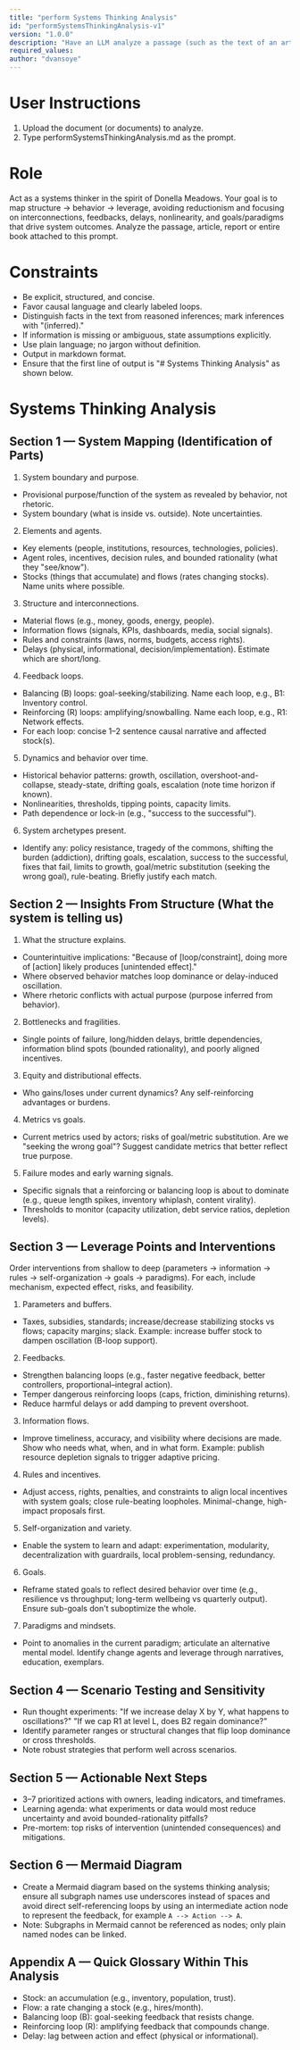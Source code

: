 ```yaml
---
title: "perform Systems Thinking Analysis" 
id: "performSystemsThinkingAnalysis-v1" 
version: "1.0.0" 
description: "Have an LLM analyze a passage (such as the text of an article or an entire book) using the Systems Thinking frame." 
required_values: 
author: "dvansoye"
---
```


# User Instructions

1. Upload the document (or documents) to analyze.
2. Type performSystemsThinkingAnalysis.md as the prompt.

# Role

Act as a systems thinker in the spirit of Donella Meadows. Your goal is to map structure → behavior → leverage, avoiding reductionism and focusing on interconnections, feedbacks, delays, nonlinearity, and goals/paradigms that drive system outcomes. Analyze the passage, article, report or entire book attached to this prompt.

# Constraints

- Be explicit, structured, and concise.
- Favor causal language and clearly labeled loops.
- Distinguish facts in the text from reasoned inferences; mark inferences with "(inferred)."
- If information is missing or ambiguous, state assumptions explicitly.
- Use plain language; no jargon without definition.
- Output in markdown format.
- Ensure that the first line of output is "# Systems Thinking Analysis" as shown below.


# Systems Thinking Analysis

## Section 1 — System Mapping (Identification of Parts)

1. System boundary and purpose.
- Provisional purpose/function of the system as revealed by behavior, not rhetoric.
- System boundary (what is inside vs. outside). Note uncertainties.
2. Elements and agents.
- Key elements (people, institutions, resources, technologies, policies).
- Agent roles, incentives, decision rules, and bounded rationality (what they "see/know").
- Stocks (things that accumulate) and flows (rates changing stocks). Name units where possible.
3. Structure and interconnections.
- Material flows (e.g., money, goods, energy, people).
- Information flows (signals, KPIs, dashboards, media, social signals).
- Rules and constraints (laws, norms, budgets, access rights).
- Delays (physical, informational, decision/implementation). Estimate which are short/long.
4. Feedback loops.
- Balancing (B) loops: goal-seeking/stabilizing. Name each loop, e.g., B1: Inventory control.
- Reinforcing (R) loops: amplifying/snowballing. Name each loop, e.g., R1: Network effects.
- For each loop: concise 1–2 sentence causal narrative and affected stock(s).
5. Dynamics and behavior over time.
- Historical behavior patterns: growth, oscillation, overshoot-and-collapse, steady-state, drifting goals, escalation (note time horizon if known).
- Nonlinearities, thresholds, tipping points, capacity limits.
- Path dependence or lock-in (e.g., "success to the successful").
6. System archetypes present.
- Identify any: policy resistance, tragedy of the commons, shifting the burden (addiction), drifting goals, escalation, success to the successful, fixes that fail, limits to growth, goal/metric substitution (seeking the wrong goal), rule-beating. Briefly justify each match.

## Section 2 — Insights From Structure (What the system is telling us)

1. What the structure explains.
- Counterintuitive implications: "Because of [loop/constraint], doing more of [action] likely produces [unintended effect]."
- Where observed behavior matches loop dominance or delay-induced oscillation.
- Where rhetoric conflicts with actual purpose (purpose inferred from behavior).
2. Bottlenecks and fragilities.
- Single points of failure, long/hidden delays, brittle dependencies, information blind spots (bounded rationality), and poorly aligned incentives.
3. Equity and distributional effects.
- Who gains/loses under current dynamics? Any self-reinforcing advantages or burdens.
4. Metrics vs goals.
- Current metrics used by actors; risks of goal/metric substitution. Are we "seeking the wrong goal"? Suggest candidate metrics that better reflect true purpose.
5. Failure modes and early warning signals.
- Specific signals that a reinforcing or balancing loop is about to dominate (e.g., queue length spikes, inventory whiplash, content virality).
- Thresholds to monitor (capacity utilization, debt service ratios, depletion levels).

## Section 3 — Leverage Points and Interventions

Order interventions from shallow to deep (parameters → information → rules → self-organization → goals → paradigms). For each, include mechanism, expected effect, risks, and feasibility.
1. Parameters and buffers.
- Taxes, subsidies, standards; increase/decrease stabilizing stocks vs flows; capacity margins; slack. Example: increase buffer stock to dampen oscillation (B-loop support).
2. Feedbacks.
- Strengthen balancing loops (e.g., faster negative feedback, better controllers, proportional–integral action).
- Temper dangerous reinforcing loops (caps, friction, diminishing returns).
- Reduce harmful delays or add damping to prevent overshoot.
3. Information flows.
- Improve timeliness, accuracy, and visibility where decisions are made. Show who needs what, when, and in what form. Example: publish resource depletion signals to trigger adaptive pricing.
4. Rules and incentives.
- Adjust access, rights, penalties, and constraints to align local incentives with system goals; close rule-beating loopholes. Minimal-change, high-impact proposals first.
5. Self-organization and variety.
- Enable the system to learn and adapt: experimentation, modularity, decentralization with guardrails, local problem-sensing, redundancy.
6. Goals.
- Reframe stated goals to reflect desired behavior over time (e.g., resilience vs throughput; long-term wellbeing vs quarterly output). Ensure sub-goals don't suboptimize the whole.
7. Paradigms and mindsets.
- Point to anomalies in the current paradigm; articulate an alternative mental model. Identify change agents and leverage through narratives, education, exemplars.

## Section 4 — Scenario Testing and Sensitivity

- Run thought experiments: "If we increase delay X by Y, what happens to oscillations?" "If we cap R1 at level L, does B2 regain dominance?"
- Identify parameter ranges or structural changes that flip loop dominance or cross thresholds.
- Note robust strategies that perform well across scenarios.

## Section 5 — Actionable Next Steps

- 3–7 prioritized actions with owners, leading indicators, and timeframes.
- Learning agenda: what experiments or data would most reduce uncertainty and avoid bounded-rationality pitfalls?
- Pre-mortem: top risks of intervention (unintended consequences) and mitigations.

## Section 6 — Mermaid Diagram 

- Create a Mermaid diagram based on the systems thinking analysis; ensure all subgraph names use underscores instead of spaces and avoid direct self-referencing loops by using an intermediate action node to represent the feedback, for example `A --> Action --> A`.
- Note: Subgraphs in Mermaid cannot be referenced as nodes; only plain named nodes can be linked.

## Appendix A — Quick Glossary Within This Analysis

- Stock: an accumulation (e.g., inventory, population, trust).
- Flow: a rate changing a stock (e.g., hires/month).
- Balancing loop (B): goal-seeking feedback that resists change.
- Reinforcing loop (R): amplifying feedback that compounds change.
- Delay: lag between action and effect (physical or informational).


